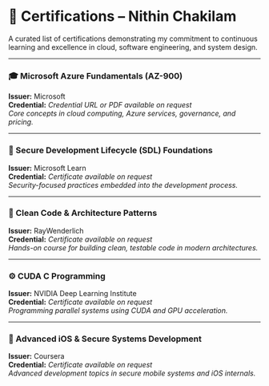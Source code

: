 
# 📜 Certifications – Nithin Chakilam

A curated list of certifications demonstrating my commitment to continuous learning and excellence in cloud, software engineering, and system design.

---

### 🎓 Microsoft Azure Fundamentals (AZ-900)
**Issuer:** Microsoft  
**Credential:** _Credential URL or PDF available on request_  
*Core concepts in cloud computing, Azure services, governance, and pricing.*

---

### 🔐 Secure Development Lifecycle (SDL) Foundations
**Issuer:** Microsoft Learn  
**Credential:** _Certificate available on request_  
*Security-focused practices embedded into the development process.*

---

### 🧱 Clean Code & Architecture Patterns
**Issuer:** RayWenderlich  
**Credential:** _Certificate available on request_  
*Hands-on course for building clean, testable code in modern architectures.*

---

### ⚙️ CUDA C Programming
**Issuer:** NVIDIA Deep Learning Institute  
**Credential:** _Certificate available on request_  
*Programming parallel systems using CUDA and GPU acceleration.*

---

### 📱 Advanced iOS & Secure Systems Development
**Issuer:** Coursera  
**Credential:** _Certificate available on request_  
*Advanced development topics in secure mobile systems and iOS internals.*
